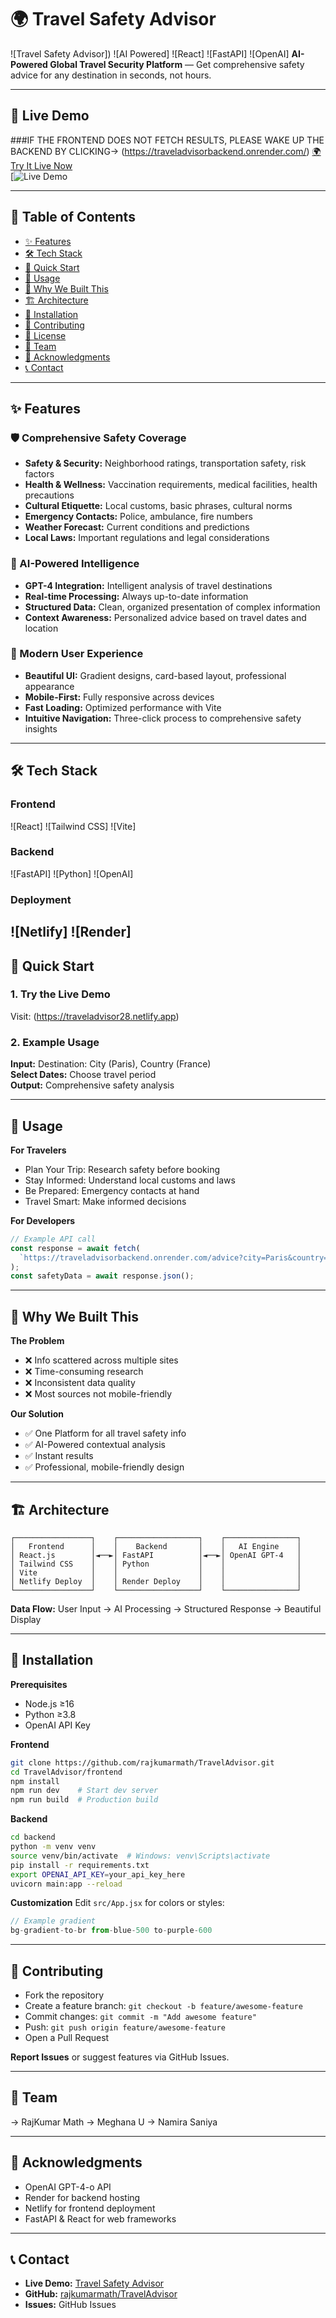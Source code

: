 
# 🌍 Travel Safety Advisor

![Travel Safety Advisor])
![AI Powered]
![React]
![FastAPI]
![OpenAI]
**AI-Powered Global Travel Security Platform** — Get comprehensive safety advice for any destination in seconds, not hours.

---

## 🚀 Live Demo
###IF THE FRONTEND DOES NOT FETCH RESULTS, PLEASE WAKE UP THE BACKEND BY CLICKING-> (https://traveladvisorbackend.onrender.com/)
[🌍 Try It Live Now](https://traveladvisor28.netlify.app/)  
[![Live Demo](https://drive.google.com/file/d/1d7IiqBipvcBQVmDFx8f-nPXIeGLGFdh4/view?usp=sharing)

---

## 📖 Table of Contents
- [✨ Features](#-features)
- [🛠️ Tech Stack](#️-tech-stack)
- [🚀 Quick Start](#-quick-start)
- [📱 Usage](#-usage)
- [🎯 Why We Built This](#-why-we-built-this)
- [🏗️ Architecture](#️-architecture)
- [🔧 Installation](#-installation)
- [🤝 Contributing](#-contributing)
- [📄 License](#-license)
- [👥 Team](#-team)
- [🌟 Acknowledgments](#-acknowledgments)
- [📞 Contact](#-contact)

---

## ✨ Features

### 🛡️ Comprehensive Safety Coverage
- **Safety & Security:** Neighborhood ratings, transportation safety, risk factors  
- **Health & Wellness:** Vaccination requirements, medical facilities, health precautions  
- **Cultural Etiquette:** Local customs, basic phrases, cultural norms  
- **Emergency Contacts:** Police, ambulance, fire numbers  
- **Weather Forecast:** Current conditions and predictions  
- **Local Laws:** Important regulations and legal considerations  

### 🤖 AI-Powered Intelligence
- **GPT-4 Integration:** Intelligent analysis of travel destinations  
- **Real-time Processing:** Always up-to-date information  
- **Structured Data:** Clean, organized presentation of complex information  
- **Context Awareness:** Personalized advice based on travel dates and location  

### 📱 Modern User Experience
- **Beautiful UI:** Gradient designs, card-based layout, professional appearance  
- **Mobile-First:** Fully responsive across devices  
- **Fast Loading:** Optimized performance with Vite  
- **Intuitive Navigation:** Three-click process to comprehensive safety insights  

---

## 🛠️ Tech Stack

### Frontend
![React]
![Tailwind CSS]
![Vite] 

### Backend
![FastAPI]
![Python] 
![OpenAI]

### Deployment
![Netlify]
![Render]
---

## 🚀 Quick Start

### 1. Try the Live Demo
Visit: (https://traveladvisor28.netlify.app)

### 2. Example Usage
**Input:** Destination: City (Paris), Country (France)  
**Select Dates:** Choose travel period  
**Output:** Comprehensive safety analysis  

---

## 📱 Usage

**For Travelers**
- Plan Your Trip: Research safety before booking  
- Stay Informed: Understand local customs and laws  
- Be Prepared: Emergency contacts at hand  
- Travel Smart: Make informed decisions  

**For Developers**
```javascript
// Example API call
const response = await fetch(
  `https://traveladvisorbackend.onrender.com/advice?city=Paris&country=France&start_date=2024-01-01&end_date=2024-01-10`
);
const safetyData = await response.json();
````

---

## 🎯 Why We Built This

**The Problem**

* ❌ Info scattered across multiple sites
* ❌ Time-consuming research
* ❌ Inconsistent data quality
* ❌ Most sources not mobile-friendly

**Our Solution**

* ✅ One Platform for all travel safety info
* ✅ AI-Powered contextual analysis
* ✅ Instant results
* ✅ Professional, mobile-friendly design

---

## 🏗️ Architecture

```
┌─────────────────┐    ┌──────────────────┐    ┌────────────────┐
│   Frontend      │    │    Backend       │    │   AI Engine    │
│ React.js        │◄──►│ FastAPI          │◄──►│ OpenAI GPT-4   │
│ Tailwind CSS    │    │ Python           │    │                │
│ Vite            │    │                  │    │                │
│ Netlify Deploy  │    │ Render Deploy    │    │                │
└─────────────────┘    └──────────────────┘    └────────────────┘
```

**Data Flow:**
User Input → AI Processing → Structured Response → Beautiful Display

---

## 🔧 Installation

**Prerequisites**

* Node.js ≥16
* Python ≥3.8
* OpenAI API Key

**Frontend**

```bash
git clone https://github.com/rajkumarmath/TravelAdvisor.git
cd TravelAdvisor/frontend
npm install
npm run dev    # Start dev server
npm run build  # Production build
```

**Backend**

```bash
cd backend
python -m venv venv
source venv/bin/activate  # Windows: venv\Scripts\activate
pip install -r requirements.txt
export OPENAI_API_KEY=your_api_key_here
uvicorn main:app --reload
```

**Customization**
Edit `src/App.jsx` for colors or styles:

```jsx
// Example gradient
bg-gradient-to-br from-blue-500 to-purple-600
```

---

## 🤝 Contributing

* Fork the repository
* Create a feature branch: `git checkout -b feature/awesome-feature`
* Commit changes: `git commit -m "Add awesome feature"`
* Push: `git push origin feature/awesome-feature`
* Open a Pull Request

**Report Issues** or suggest features via GitHub Issues.

---

## 👥 Team

-> RajKumar Math
-> Meghana U
-> Namira Saniya

---

## 🌟 Acknowledgments

* OpenAI GPT-4-o API
* Render for backend hosting
* Netlify for frontend deployment
* FastAPI & React for web frameworks

---

## 📞 Contact

* **Live Demo:** [Travel Safety Advisor](https://traveladvisor28.netlify.app/)
* **GitHub:** [rajkumarmath/TravelAdvisor](https://github.com/rajkumarmath/TravelAdvisor)
* **Issues:** GitHub Issues


